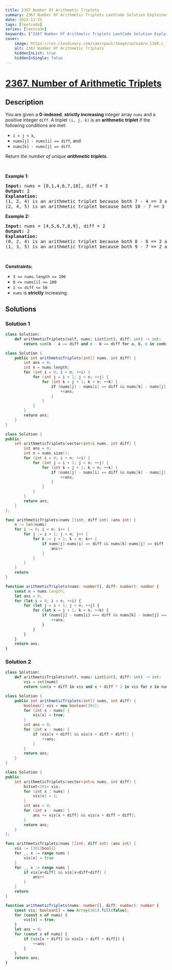 ```yaml
---
title: 2367 Number Of Arithmetic Triplets
summary: 2367 Number Of Arithmetic Triplets LeetCode Solution Explained
date: 2022-11-25
tags: [leetcode]
series: [leetcode]
keywords: ["2367 Number Of Arithmetic Triplets LeetCode Solution Explained in all languages", "2367 Number Of Arithmetic Triplets", "LeetCode", "leetcode solution in Python3 C++ Java Go PHP Ruby Swift TypeScript Rust C# JavaScript C", "GeeksforGeeks", "InterviewBit", "Coding Ninjas", "HackerRank", "HackerEarth", "CodeChef", "TopCoder", "AlgoExpert", "freeCodeCamp", "Codeforces", "GitHub", "AtCoder", "Samir Paul"]
cover:
    image: https://res.cloudinary.com/samirpaul/image/upload/w_1100,c_fit,co_rgb:FFFFFF,l_text:Arial_75_bold:2367 Number Of Arithmetic Triplets - Solution Explained/problem-solving.webp
    alt: 2367 Number Of Arithmetic Triplets
    hiddenInList: true
    hiddenInSingle: false
---
```



# [2367. Number of Arithmetic Triplets](https://leetcode.com/problems/number-of-arithmetic-triplets)


## Description

<p>You are given a <strong>0-indexed</strong>, <strong>strictly increasing</strong> integer array <code>nums</code> and a positive integer <code>diff</code>. A triplet <code>(i, j, k)</code> is an <strong>arithmetic triplet</strong> if the following conditions are met:</p>

<ul>
	<li><code>i &lt; j &lt; k</code>,</li>
	<li><code>nums[j] - nums[i] == diff</code>, and</li>
	<li><code>nums[k] - nums[j] == diff</code>.</li>
</ul>

<p>Return <em>the number of unique <strong>arithmetic triplets</strong>.</em></p>

<p>&nbsp;</p>
<p><strong class="example">Example 1:</strong></p>

<pre>
<strong>Input:</strong> nums = [0,1,4,6,7,10], diff = 3
<strong>Output:</strong> 2
<strong>Explanation:</strong>
(1, 2, 4) is an arithmetic triplet because both 7 - 4 == 3 and 4 - 1 == 3.
(2, 4, 5) is an arithmetic triplet because both 10 - 7 == 3 and 7 - 4 == 3. 
</pre>

<p><strong class="example">Example 2:</strong></p>

<pre>
<strong>Input:</strong> nums = [4,5,6,7,8,9], diff = 2
<strong>Output:</strong> 2
<strong>Explanation:</strong>
(0, 2, 4) is an arithmetic triplet because both 8 - 6 == 2 and 6 - 4 == 2.
(1, 3, 5) is an arithmetic triplet because both 9 - 7 == 2 and 7 - 5 == 2.
</pre>

<p>&nbsp;</p>
<p><strong>Constraints:</strong></p>

<ul>
	<li><code>3 &lt;= nums.length &lt;= 200</code></li>
	<li><code>0 &lt;= nums[i] &lt;= 200</code></li>
	<li><code>1 &lt;= diff &lt;= 50</code></li>
	<li><code>nums</code> is <strong>strictly</strong> increasing.</li>
</ul>

## Solutions

### Solution 1

<!-- tabs:start -->

```python
class Solution:
    def arithmeticTriplets(self, nums: List[int], diff: int) -> int:
        return sum(b - a == diff and c - b == diff for a, b, c in combinations(nums, 3))
```

```java
class Solution {
    public int arithmeticTriplets(int[] nums, int diff) {
        int ans = 0;
        int n = nums.length;
        for (int i = 0; i < n; ++i) {
            for (int j = i + 1; j < n; ++j) {
                for (int k = j + 1; k < n; ++k) {
                    if (nums[j] - nums[i] == diff && nums[k] - nums[j] == diff) {
                        ++ans;
                    }
                }
            }
        }
        return ans;
    }
}
```

```cpp
class Solution {
public:
    int arithmeticTriplets(vector<int>& nums, int diff) {
        int ans = 0;
        int n = nums.size();
        for (int i = 0; i < n; ++i) {
            for (int j = i + 1; j < n; ++j) {
                for (int k = j + 1; k < n; ++k) {
                    if (nums[j] - nums[i] == diff && nums[k] - nums[j] == diff) {
                        ++ans;
                    }
                }
            }
        }
        return ans;
    }
};
```

```go
func arithmeticTriplets(nums []int, diff int) (ans int) {
	n := len(nums)
	for i := 0; i < n; i++ {
		for j := i + 1; j < n; j++ {
			for k := j + 1; k < n; k++ {
				if nums[j]-nums[i] == diff && nums[k]-nums[j] == diff {
					ans++
				}
			}
		}
	}
	return
}
```

```ts
function arithmeticTriplets(nums: number[], diff: number): number {
    const n = nums.length;
    let ans = 0;
    for (let i = 0; i < n; ++i) {
        for (let j = i + 1; j < n; ++j) {
            for (let k = j + 1; k < n; ++k) {
                if (nums[j] - nums[i] === diff && nums[k] - nums[j] === diff) {
                    ++ans;
                }
            }
        }
    }
    return ans;
}
```

<!-- tabs:end -->

### Solution 2

<!-- tabs:start -->

```python
class Solution:
    def arithmeticTriplets(self, nums: List[int], diff: int) -> int:
        vis = set(nums)
        return sum(x + diff in vis and x + diff * 2 in vis for x in nums)
```

```java
class Solution {
    public int arithmeticTriplets(int[] nums, int diff) {
        boolean[] vis = new boolean[301];
        for (int x : nums) {
            vis[x] = true;
        }
        int ans = 0;
        for (int x : nums) {
            if (vis[x + diff] && vis[x + diff + diff]) {
                ++ans;
            }
        }
        return ans;
    }
}
```

```cpp
class Solution {
public:
    int arithmeticTriplets(vector<int>& nums, int diff) {
        bitset<301> vis;
        for (int x : nums) {
            vis[x] = 1;
        }
        int ans = 0;
        for (int x : nums) {
            ans += vis[x + diff] && vis[x + diff + diff];
        }
        return ans;
    }
};
```

```go
func arithmeticTriplets(nums []int, diff int) (ans int) {
	vis := [301]bool{}
	for _, x := range nums {
		vis[x] = true
	}
	for _, x := range nums {
		if vis[x+diff] && vis[x+diff+diff] {
			ans++
		}
	}
	return
}
```

```ts
function arithmeticTriplets(nums: number[], diff: number): number {
    const vis: boolean[] = new Array(301).fill(false);
    for (const x of nums) {
        vis[x] = true;
    }
    let ans = 0;
    for (const x of nums) {
        if (vis[x + diff] && vis[x + diff + diff]) {
            ++ans;
        }
    }
    return ans;
}
```

<!-- tabs:end -->

<!-- end -->
